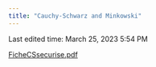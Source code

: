 ```yaml
---
title: "Cauchy-Schwarz and Minkowski"
---
```

Last edited time: March 25, 2023 5:54 PM

[FicheCSsecurise.pdf](Cauchy-Schwarz%20and%20Minkowski/FicheCSsecurise.pdf)
